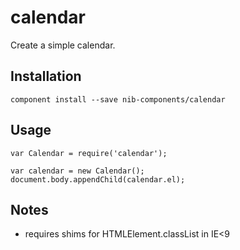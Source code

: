 # calendar

Create a simple calendar.

## Installation

    component install --save nib-components/calendar

## Usage

    var Calendar = require('calendar');

    var calendar = new Calendar();
    document.body.appendChild(calendar.el);

## Notes

 - requires shims for HTMLElement.classList in IE<9